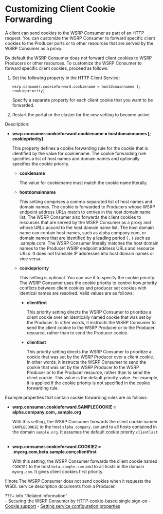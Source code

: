 # Customizing Client Cookie Forwarding

A client can send cookies to the WSRP Consumer as part of an HTTP request. You can customize the WSRP Consumer to forward specific client cookies to the Producer ports or to other resources that are served by the WSRP Consumer as a proxy.

By default the WSRP Consumer does not forward client cookies to WSRP Producers or other resources. To customize the WSRP Consumer to forward specific client cookies, proceed as follows:

1.  Set the following property in the HTTP Client Service:

    ```
    wsrp.consumer.cookieforward.cookiename = hostdomainnames [; cookiepriority]
    ```

    Specify a separate property for each client cookie that you want to be forwarded.

2.  Restart the portal or the cluster for the new setting to become active.


Description:

-   **wsrp.consumer.cookieforward.cookiename = hostdomainnames [; cookiepriority]**

    This property defines a cookie forwarding rule for the cookie that is identified by the value for cookiename. The cookie forwarding rule specifies a list of host names and domain names and optionally specifies the cookie priority.

    -   **cookiename**

        The value for cookiename must match the cookie name literally.

    -   **hostdomainname**

        This setting comprises a comma-separated list of host names and domain names. The cookie is forwarded to Producers whose WSRP endpoint address URLs match to entries in the host domain name list. The WSRP Consumer also forwards the client cookies to resources that are served by the WSRP Consumer as a proxy and whose URLs accord to the host domain name list. The host domain name can contain host names, such as alpha.company.com, or domain names that are identified by a leading period \( **.** \) such as .sample.com. The WSRP Consumer literally matches the host domain names to the Producer WSRP endpoint address URLs and resource URLs. It does not translate IP addresses into host domain names or vice versa.

    -   **cookiepriority**

        This setting is optional. You can use it to specify the cookie priority. The WSRP Consumer uses the cookie priority to control how priority conflicts between client cookies and producer set cookies with identical names are resolved. Valid values are as follows:

        -   **clientfirst**

            This priority setting directs the WSRP Consumer to prioritize a client cookie over an identically named cookie that was set by the Producer. In other words, it instructs the WSRP Consumer to send the client cookie to the WSRP Producer or to the Producer resource, rather than to send the Producer cookie.

        -   **clientlast**

            This priority setting directs the WSRP Consumer to prioritize a cookie that was set by the WSRP Producer over a client cookie. In other words, it instructs the WSRP Consumer to send the cookie that was set by the WSRP Producer to the WSRP Producer or to the Producer resource, rather than to send the client cookie. This value is the default priority value. For example, it is applied if the cookie priority is not specified in the cookie forwarding rule.


Example properties that contain cookie forwarding rules are as follows:

-   **wsrp.consumer.cookieforward.SAMPLECOOKIE = alpha.company.com,.sample.org**

    With this setting, the WSRP Consumer forwards the client cookie named `SAMPLECOOKIE` to the host `alpha.company.com` and to all hosts contained in the domain `sample.org`. It assumes the default cookie priority `clientlast` .

-   **wsrp.consumer.cookieforward.COOKIE2 = .myorg.com,beta.sample.com;clientfirst**

    With this setting, the WSRP Consumer forwards the client cookie named `COOKIE2` to the host `beta.sample.com` and to all hosts in the domain `myorg.com`. It gives client cookies first priority.


!!!note
    The WSRP Consumer does not send cookies when it requests the WSDL service description documents from a Producer.


???+ info "Related information"  
    -   [Securing the WSRP Consumer by HTTP-cookie-based single sign-on](../../../wsrp/portal_wsrp_consumer/wsrp_consumer_info/cfg_security_consumer_portal/wsrpt_cons_sec_ws_http_cb_sso.md)
    -   [Cookie support](../../../wsrp/reference_for_using_wsrp_portal/wsrpc_cookie.md)
    -   [Setting service configuration properties](../../../../../deployment/manage/config_portal_behavior/service_config_properties/index.md)

